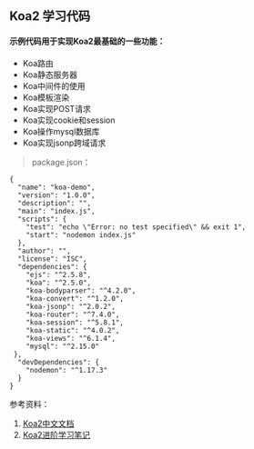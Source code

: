 ## Koa2 学习代码

#### 示例代码用于实现Koa2最基础的一些功能：
 
 - Koa路由
 - Koa静态服务器
 - Koa中间件的使用
 - Koa模板渲染
 - Koa实现POST请求
 - Koa实现cookie和session
 - Koa操作mysql数据库
 - Koa实现jsonp跨域请求
 
> package.json：

```
{
  "name": "koa-demo",
  "version": "1.0.0",
  "description": "",
  "main": "index.js",
  "scripts": {
    "test": "echo \"Error: no test specified\" && exit 1",
    "start": "nodemon index.js"
  },
  "author": "",
  "license": "ISC",
  "dependencies": {
    "ejs": "^2.5.8",
    "koa": "^2.5.0",
    "koa-bodyparser": "^4.2.0",
    "koa-convert": "^1.2.0",
    "koa-jsonp": "^2.0.2",
    "koa-router": "^7.4.0",
    "koa-session": "^5.8.1",
    "koa-static": "^4.0.2",
    "koa-views": "^6.1.4",
    "mysql": "^2.15.0"
 },
  "devDependencies": {
    "nodemon": "^1.17.3"
  }
}

``` 
 
参考资料：

1. [Koa2中文文档](https://koa.bootcss.com/)
2. [Koa2进阶学习笔记](https://chenshenhai.github.io/koa2-note/)